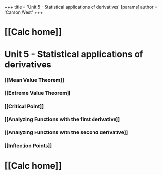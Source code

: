 +++
 title = 'Unit 5 - Statistical applications of derivatives'
[params]
	author = 'Carson West'
+++
# [[Calc home]]

# Unit 5 - Statistical applications of derivatives
### [[Mean Value Theorem]]
### [[Extreme Value Theorem]]
### [[Critical Point]]

### [[Analyzing Functions with the first derivative]]
### [[Analyzing Functions with the second derivative]]
### [[Inflection Points]]

# [[Calc home]]